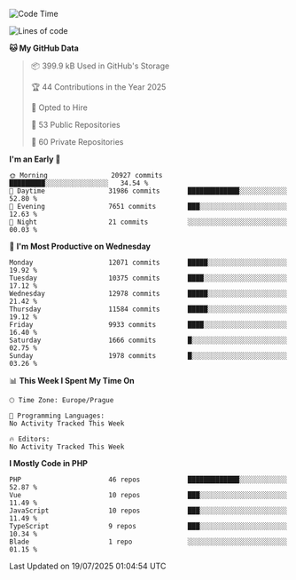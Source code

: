 <!--START_SECTION:waka-->
![Code Time](http://img.shields.io/badge/Code%20Time-1%2C584%20hrs%203%20mins-blue)

![Lines of code](https://img.shields.io/badge/From%20Hello%20World%20I%27ve%20Written-17.5%20million%20lines%20of%20code-blue)

**🐱 My GitHub Data** 

> 📦 399.9 kB Used in GitHub's Storage 
 > 
> 🏆 44 Contributions in the Year 2025
 > 
> 💼 Opted to Hire
 > 
> 📜 53 Public Repositories 
 > 
> 🔑 60 Private Repositories 
 > 
**I'm an Early 🐤** 

```text
🌞 Morning                20927 commits       █████████░░░░░░░░░░░░░░░░   34.54 % 
🌆 Daytime                31986 commits       █████████████░░░░░░░░░░░░   52.80 % 
🌃 Evening                7651 commits        ███░░░░░░░░░░░░░░░░░░░░░░   12.63 % 
🌙 Night                  21 commits          ░░░░░░░░░░░░░░░░░░░░░░░░░   00.03 % 
```
📅 **I'm Most Productive on Wednesday** 

```text
Monday                   12071 commits       █████░░░░░░░░░░░░░░░░░░░░   19.92 % 
Tuesday                  10375 commits       ████░░░░░░░░░░░░░░░░░░░░░   17.12 % 
Wednesday                12978 commits       █████░░░░░░░░░░░░░░░░░░░░   21.42 % 
Thursday                 11584 commits       █████░░░░░░░░░░░░░░░░░░░░   19.12 % 
Friday                   9933 commits        ████░░░░░░░░░░░░░░░░░░░░░   16.40 % 
Saturday                 1666 commits        █░░░░░░░░░░░░░░░░░░░░░░░░   02.75 % 
Sunday                   1978 commits        █░░░░░░░░░░░░░░░░░░░░░░░░   03.26 % 
```


📊 **This Week I Spent My Time On** 

```text
🕑︎ Time Zone: Europe/Prague

💬 Programming Languages: 
No Activity Tracked This Week

🔥 Editors: 
No Activity Tracked This Week
```

**I Mostly Code in PHP** 

```text
PHP                      46 repos            █████████████░░░░░░░░░░░░   52.87 % 
Vue                      10 repos            ███░░░░░░░░░░░░░░░░░░░░░░   11.49 % 
JavaScript               10 repos            ███░░░░░░░░░░░░░░░░░░░░░░   11.49 % 
TypeScript               9 repos             ███░░░░░░░░░░░░░░░░░░░░░░   10.34 % 
Blade                    1 repo              ░░░░░░░░░░░░░░░░░░░░░░░░░   01.15 % 
```




 Last Updated on 19/07/2025 01:04:54 UTC
<!--END_SECTION:waka-->
<!--
**AlexKratky/AlexKratky** is a ✨ _special_ ✨ repository because its `README.md` (this file) appears on your GitHub profile.

Here are some ideas to get you started:

- 🔭 I’m currently working on ...
- 🌱 I’m currently learning ...
- 👯 I’m looking to collaborate on ...
- 🤔 I’m looking for help with ...
- 💬 Ask me about ...
- 📫 How to reach me: ...
- 😄 Pronouns: ...
- ⚡ Fun fact: ...
-->
